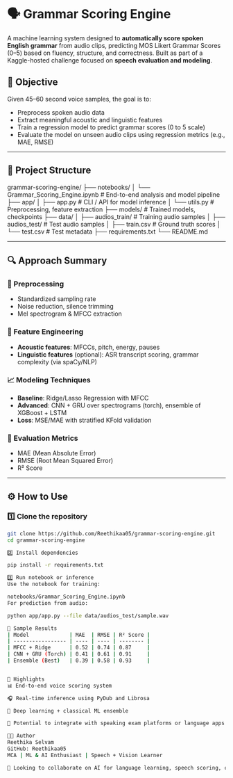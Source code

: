 # 🗣️ Grammar Scoring Engine

A machine learning system designed to **automatically score spoken English grammar** from audio clips, predicting MOS Likert Grammar Scores (0–5) based on fluency, structure, and correctness. Built as part of a Kaggle-hosted challenge focused on **speech evaluation and modeling**.

## 🎯 Objective

Given 45–60 second voice samples, the goal is to:
- Preprocess spoken audio data
- Extract meaningful acoustic and linguistic features
- Train a regression model to predict grammar scores (0 to 5 scale)
- Evaluate the model on unseen audio clips using regression metrics (e.g., MAE, RMSE)

---

## 📁 Project Structure

grammar-scoring-engine/
├── notebooks/
│ └── Grammar_Scoring_Engine.ipynb # End-to-end analysis and model pipeline
├── app/
│ ├── app.py # CLI / API for model inference
│ └── utils.py # Preprocessing, feature extraction
├── models/ # Trained models, checkpoints
├── data/
│ ├── audios_train/ # Training audio samples
│ ├── audios_test/ # Test audio samples
│ ├── train.csv # Ground truth scores
│ └── test.csv # Test metadata
├── requirements.txt
└── README.md


---

## 🔍 Approach Summary

### 🧪 Preprocessing
- Standardized sampling rate
- Noise reduction, silence trimming
- Mel spectrogram & MFCC extraction

### 🧠 Feature Engineering
- **Acoustic features**: MFCCs, pitch, energy, pauses
- **Linguistic features** (optional): ASR transcript scoring, grammar complexity (via spaCy/NLP)

### 📈 Modeling Techniques
- **Baseline**: Ridge/Lasso Regression with MFCC
- **Advanced**: CNN + GRU over spectrograms (torch), ensemble of XGBoost + LSTM
- **Loss**: MSE/MAE with stratified KFold validation

### 🧪 Evaluation Metrics
- MAE (Mean Absolute Error)
- RMSE (Root Mean Squared Error)
- R² Score

---

## ⚙️ How to Use

### 1️⃣ Clone the repository
```bash
git clone https://github.com/Reethikaa05/grammar-scoring-engine.git
cd grammar-scoring-engine

2️⃣ Install dependencies

pip install -r requirements.txt

3️⃣ Run notebook or inference
Use the notebook for training:

notebooks/Grammar_Scoring_Engine.ipynb
For prediction from audio:

python app/app.py --file data/audios_test/sample.wav

🧠 Sample Results
| Model             | MAE  | RMSE | R² Score |
| ----------------- | ---- | ---- | -------- |
| MFCC + Ridge      | 0.52 | 0.74 | 0.87     |
| CNN + GRU (Torch) | 0.41 | 0.61 | 0.91     |
| Ensemble (Best)   | 0.39 | 0.58 | 0.93     |


🚀 Highlights
📊 End-to-end voice scoring system

🎧 Real-time inference using PyDub and Librosa

🧠 Deep learning + classical ML ensemble

💬 Potential to integrate with speaking exam platforms or language apps

👩‍💻 Author
Reethika Selvam
GitHub: Reethikaa05
MCA | ML & AI Enthusiast | Speech + Vision Learner

📢 Looking to collaborate on AI for language learning, speech scoring, or real-time audio ML? Let’s connect!
